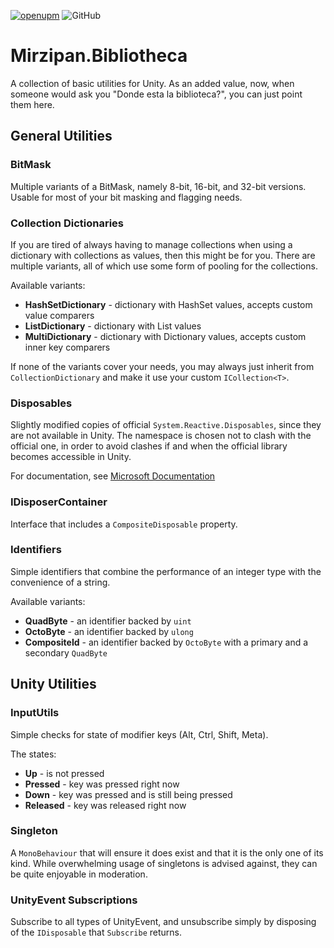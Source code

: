 [![openupm](https://img.shields.io/npm/v/net.mirzipan.bibliotheca?label=openupm&registry_uri=https://package.openupm.com)](https://openupm.com/packages/net.mirzipan.bibliotheca/) ![GitHub](https://img.shields.io/github/license/Mirzipan/Mirzipan.Bibliotheca)

# Mirzipan.Bibliotheca

A collection of basic utilities for Unity. As an added value, now, when someone would ask you "Donde esta la biblioteca?", you can just point them here.

## General Utilities

### BitMask

Multiple variants of a BitMask, namely 8-bit, 16-bit, and 32-bit versions.
Usable for most of your bit masking and flagging needs.

### Collection Dictionaries

If you are tired of always having to manage collections when using a dictionary with collections as values, then this might be for you.
There are multiple variants, all of which use some form of pooling for the collections.

Available variants:
* **HashSetDictionary** - dictionary with HashSet values, accepts custom value comparers 
* **ListDictionary** - dictionary with List values 
* **MultiDictionary** - dictionary with Dictionary values, accepts custom inner key comparers

If none of the variants cover your needs, you may always just inherit from `CollectionDictionary` and make it use your custom `ICollection<T>`.

### Disposables

Slightly modified copies of official `System.Reactive.Disposables`, since they are not available in Unity.
The namespace is chosen not to clash with the official one, in order to avoid clashes if and when the official library becomes accessible in Unity.

For documentation, see [Microsoft Documentation](https://learn.microsoft.com/en-us/previous-versions/dotnet/reactive-extensions/hh229090(v=vs.103))

### IDisposerContainer

Interface that includes a `CompositeDisposable` property.

### Identifiers

Simple identifiers that combine the performance of an integer type with the convenience of a string.

Available variants:
* **QuadByte** - an identifier backed by `uint`
* **OctoByte** - an identifier backed by `ulong`
* **CompositeId** - an identifier backed by `OctoByte` with a primary and a secondary `QuadByte`

## Unity Utilities

### InputUtils

Simple checks for state of modifier keys (Alt, Ctrl, Shift, Meta).

The states:
* **Up** - is not pressed
* **Pressed** - key was pressed right now
* **Down** - key was pressed and is still being pressed
* **Released** - key was released right now

### Singleton

A `MonoBehaviour` that will ensure it does exist and that it is the only one of its kind. While overwhelming usage of singletons is advised against, they can be quite enjoyable in moderation.

### UnityEvent Subscriptions

Subscribe to all types of UnityEvent, and unsubscribe simply by disposing of the `IDisposable` that `Subscribe` returns.
